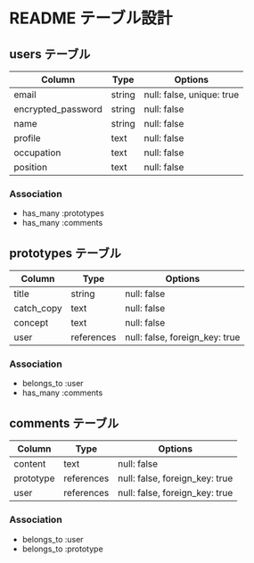 # README テーブル設計

## users テーブル

| Column              | Type   | Options     |
| ------------------- | ------ | ----------- |
| email               | string | null: false, unique: true |
| encrypted_password  | string | null: false |
| name                | string | null: false |
| profile             | text   | null: false |
| occupation          | text   | null: false |
| position            | text   | null: false |

### Association

- has_many :prototypes
- has_many :comments

## prototypes テーブル

| Column              | Type       | Options     |
| ------------------- | ---------- | ----------- |
| title               | string     | null: false |
| catch_copy          | text       | null: false |
| concept             | text       | null: false |
| user                | references | null: false, foreign_key: true |

### Association

- belongs_to :user
- has_many :comments

## comments テーブル

| Column              | Type       | Options     |
| ------------------- | ---------- | ----------- |
| content             | text       | null: false |
| prototype           | references | null: false, foreign_key: true |
| user                | references | null: false, foreign_key: true |

### Association

- belongs_to :user
- belongs_to :prototype